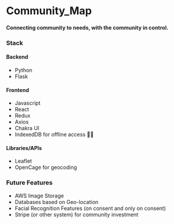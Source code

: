 # Community_Map


#### Connecting community to needs, with the community in control.

### Stack

#### Backend

- Python
- Flask

#### Frontend

- Javascript
- React
- Redux
- Axios
- Chakra UI
- IndexedDB for offline access ✊🏾

#### Libraries/APIs

- Leaflet
- OpenCage for geocoding

### Future Features

- AWS Image Storage
- Databases based on Geo-location
- Facial Recognition Features (on consent and only on consent)
- Stripe (or other system) for community investment



